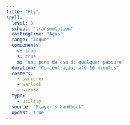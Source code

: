 ```yaml
---
title: "Fly"
spell:
  level: 3
  school: "transmutation"
  castingTime: "Ação"
  range: "Toque"
  components:
    v: true
    s: true
    m: "uma pena da asa de qualquer pássaro"
  duration: "Concentração, até 10 minutos"
  casters:
    - sorcerer
    - warlock
    - wizard
  type:
    - utility
  source: "Player's Handbook"
  upcast: true
---
```

